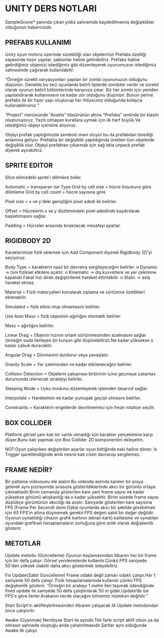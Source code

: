 # UNITY DERS NOTLARI
SampleScene* yanında çıkan yıldız sahnemde kaydedilmemiş değişiklikler olduğunun habercisidir.

## PREFABS KULLANIMI

Unity oyun motoru üzerinde sürekliliği olan objelerinizi Prefabs özelliği sayesinde hazır yapılar, şablonlar haline getirebiliriz. 
Prefabs haline getirdiğimiz objemizi istediğimiz gibi düzenleyerek oyunumuzun istediğimiz sahnesinde çağırarak kullanılabilir.

“Örneğin sürekli varyasyonları yapılan bir zombi oyununuzun olduğunu düşünün. Genelde bu tarz oyunlarda belirli tiplerde zombiler vardır ve sürekli olarak oyunun belirli bölümlerinde karşınıza çıkar. Siz her zombi için yeniden yapılandırarak kullanmanın ne kadar zor olduğunu düşünün. Bunun yerine prefabs ile bir hazır yapı oluşturup her ihtiyacınız olduğunda kolayca kullanabilirsiniz.”

“Project” menüsünde “Assets” klasörünün altına “Prefabs” isminde bir klasör oluşturuyoruz. Yazılı olmayan kurallara uymak için ilk harf büyük.Ve istediğimiz objeyi içerisine atıyoruz.

Objeyi prefab yaptığımızda sembolü mavi oluyor bu da prefabdan türediği anlamına geliyor.
Prefabta bir değişiklik yapıldığında üretilen tüm objelerde değişiklik olur.
Objeyi prefabtan çıkarmak için sağ tıkla unpack prefab diyerek ayırabiliriz.


## SPRITE EDITOR

Slice elimizdeki sprite'ı dilimlere böler.

Automatic = transparan ise
Type			Grid by cell size = hücre boyutuna göre dilimleme
Grid by cell count = hücre sayısına göre

Pixel size = x ve y'deki genişliğini pixel adedi ile belirler.

Offset = Hücrelerin x ve y düzlemindeki pixel adedinde kaydırılarak başlatılmasını sağlar.

Padding = Hücreler arasında bırakılacak mesafeyi ayarlar.


## RIGIDBODY 2D

Karakterimize fizik eklemek için Add Component diyerek Rigidbody 2D’yi seçiyoruz.

Body Type = karakterin nasıl bir davranış sergileyeceğini belirler.
o	Dynamic -> tüm fiziksel etkilere açıktır.
o	Kinematic -> dış kuvvetlere ve yer çekimine kapalıdır.Fakat hızı direk değiştirilerek hareket ettirilebilir.
o	Static -> asla hareket etmez.

Material = Fizik materyalleri konularak zıplama ve sürtünme özellikleri eklenebilir.

Simulated = fizik etkisi olup olmamasını belirler.

Use Auto Mass = fizik objesinin ağırlığını otomatik belirler.

Mass = ağırlığını belirler.

Linear Drag = Objenin hızının ortam sürtünmesinden azalmasını sağlar (örneğin suda ilerleyen bir kurşun gibi düşünebiliriz).Ne kadar yüksekse o kadar çabuk duracaktır.

Angular Drag = Dönmesini durdurur veya yavaşlatır.

Gravity Scale = Yer çekiminden ne kadar etkileneceğini belirler.

Collision Detection = Objelerin çakışması birbirinin içine geçmeye çalışmas durumunda izlenecek stratejiyi belirler.

Sleeping Mode = Uyku modunu düzenleyerek işlemden tasarruf sağlar.

Interpolate = Hareketinin ne kadar yumuşak geçişli olmasını belirler.

Constraints = Karakterin engellerde devrilmemesi için freze rotation seçilir.


## BOX COLLIDER

Platform görsel yani katı bir varlık olmadığı için karakter yerçekimine karşı düşer.Bunu katı yapmak için Box Collider 2D komponentini ekleyelim.

NOT:Oyun çalışırken değiştirilen ayarlar oyun bittiğinde eski haline döner.
Is Trigger işaretlendiğinde artık nesne katı cisim davranışı sergilemez.


## FRAME NEDİR?

Bir patlama videosunu ele alalım.Bu videoda aslında kareler bir araya gelerek aynı pozisyonda sırasıyla gösterildiklerinde akıcı bir görüntü ortaya çıkmaktadır.Birim zamanda gösterilen kare yani frame sayısı ne kadar yüksekse görüntü akışkanlığı da o kadar yüksektir.
Birim sürede frame sayısı düştükçe görüntünün akıcılığı da azalır.
Saniyede gösterilen kare sayısına FPS (Frame Per Second) denir.Dijital oyunlarda akıcı bir şekilde görebilmek için 60 FPS'in altına düşmemek gerekir.FPS değeri sabit bir değer değildir.
Oyunun oynatıldığı cihazın grafik kartının (ekran kartı) kalitesine ve oynatılan oyundaki grafiksel hesaplamaların zorluğuna göre anlık olarak değişkenlik gösterir. 

 
## METOTLAR

Update metodu (Güncelleme)
Oyunun başlamasından itibaren her bir frame için bir defa çalışır.
Görsel yenilemelerde kullanılır.Çünkü FPS saniyede 50'den yüksek olabilir daha akıcı göstermek isteyebiliriz.

Fix Update(Sabit Güncelleme)
Frame odaklı değil zaman odaklı çalışır.Her 1 saniyede 50 defa çalışır.
Fizik hesaplamalarında kullanılır çünkü FPS değişkenlik gösterir.
“Örneğin bir arabayı 1 metre ileri taşımak istendiğinde fixed update ile saniyede 50 defa çalıştırılarak 50 m gider.Update’de ise FPS'e göre ilerler.Arabanın nerde olacağını bilmemiz mümkün değildir.”

Start 
Script’in aktifleştirilmesinden itibaren çalışacak ilk Update metodundan önce çalıştırılır.

Awake (Uyanmak)
Nerdeyse Start ile aynıdır.Tek farkı script aktif olsun ya da olmasın sahnede oluştuğu anda çalıştırılmasıdır.Şartlar aynı olduğunda Awake ilk çalışır.

